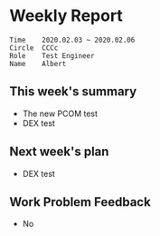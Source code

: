 # Weekly Report 
```
Time	2020.02.03 ~ 2020.02.06
Circle	CCCc
Role	Test Engineer
Name	Albert
```
## This week's summary 
- The  new PCOM test
- DEX test



## Next week's plan

- DEX test




## Work Problem Feedback 
- No 

